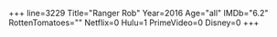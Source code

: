 +++
line=3229
Title="Ranger Rob"
Year=2016
Age="all"
IMDb="6.2"
RottenTomatoes=""
Netflix=0
Hulu=1
PrimeVideo=0
Disney=0
+++

